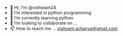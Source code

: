 - 👋 Hi, I’m @vishwam24
- 👀 I’m interested in python programming
- 🌱 I’m currently learning python 
- 💞️ I’m looking to collaborate on ...
- 📫 How to reach me ... vishvam.acharya@gmail.com

<!---
vishwam24/vishwam24 is a ✨ special ✨ repository because its `README.md` (this file) appears on your GitHub profile.
You can click the Preview link to take a look at your changes.
--->
